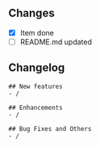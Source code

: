 ## Changes

<!-- List all the changes made to the code. Add unticked items if some work has to be done -->

- [x] Item done
- [ ] README.md updated

## Changelog

<!-- If applicable, put here the changelog information with the category (New Features, Enhancements, Bug Fixes and Others) -->

```
## New features
- /

## Enhancements
- /

## Bug Fixes and Others
- /
```
